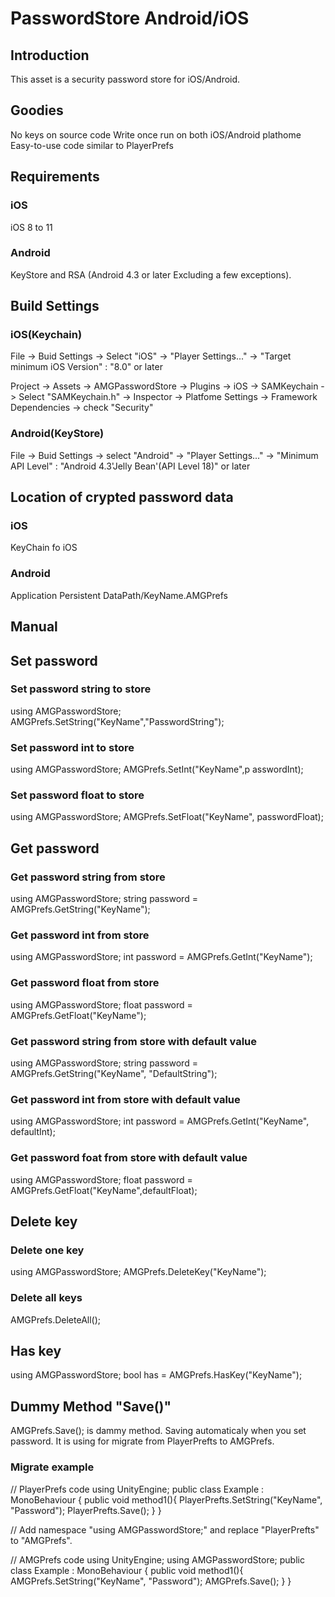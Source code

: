 # PasswordStore Android/iOS

## Introduction
This asset is a security password store for iOS/Android.
## Goodies
No keys on source code
Write once run on both iOS/Android plathome
Easy-to-use code similar to PlayerPrefs

## Requirements
### iOS
iOS 8 to 11
### Android
KeyStore and RSA (Android 4.3 or later Excluding a few exceptions).

## Build Settings
### iOS(Keychain)
File -> Buid Settings -> Select "iOS" -> "Player Settings..." -> "Target minimum iOS Version" : "8.0" or later

Project -> Assets -> AMGPasswordStore -> Plugins -> iOS -> SAMKeychain -> Select "SAMKeychain.h" -> Inspector  -> Platfome Settings -> Framework Dependencies -> check "Security"

### Android(KeyStore)
File -> Buid Settings -> select "Android" -> "Player Settings..." -> "Minimum API Level" : "Android 4.3'Jelly Bean'(API Level 18)" or later 

## Location of crypted password data
### iOS
KeyChain fo iOS
### Android
Application Persistent DataPath/KeyName.AMGPrefs

## Manual
## Set password
### Set password string to store
using AMGPasswordStore;
AMGPrefs.SetString("KeyName","PasswordString");

### Set password int to store
using AMGPasswordStore;
AMGPrefs.SetInt("KeyName",p asswordInt);

### Set password float to store
using AMGPasswordStore;
AMGPrefs.SetFloat("KeyName", passwordFloat);

## Get password
### Get password string from store
using AMGPasswordStore;
string password = AMGPrefs.GetString("KeyName");

### Get password int from store
using AMGPasswordStore;
int password = AMGPrefs.GetInt("KeyName");

### Get password float from store
using AMGPasswordStore;
float password = AMGPrefs.GetFloat("KeyName");

### Get password string from store with default value
using AMGPasswordStore;
string password = AMGPrefs.GetString("KeyName", "DefaultString");

### Get password int from store with default value
using AMGPasswordStore;
int password = AMGPrefs.GetInt("KeyName", defaultInt);

### Get password foat from store with default value
using AMGPasswordStore;
float password = AMGPrefs.GetFloat("KeyName",defaultFloat);

## Delete key
### Delete one key
using AMGPasswordStore;
AMGPrefs.DeleteKey("KeyName");

### Delete all keys
AMGPrefs.DeleteAll();

## Has key
using AMGPasswordStore;
bool has = AMGPrefs.HasKey("KeyName");

## Dummy Method "Save()"
AMGPrefs.Save(); is dammy method.
Saving automaticaly when you set password.
It is using for migrate from PlayerPrefts to AMGPrefs.

### Migrate example
// PlayerPrefs code
using UnityEngine;
public class Example : MonoBehaviour {
    public void method1(){
        PlayerPrefts.SetString("KeyName", "Password");
        PlayerPrefts.Save();
    }
}

// Add namespace "using AMGPasswordStore;" and replace "PlayerPrefts" to "AMGPrefs".

// AMGPrefs code
using UnityEngine;
using AMGPasswordStore;
public class Example : MonoBehaviour {
    public void method1(){
        AMGPrefs.SetString("KeyName", "Password");
        AMGPrefs.Save();
    }
}


